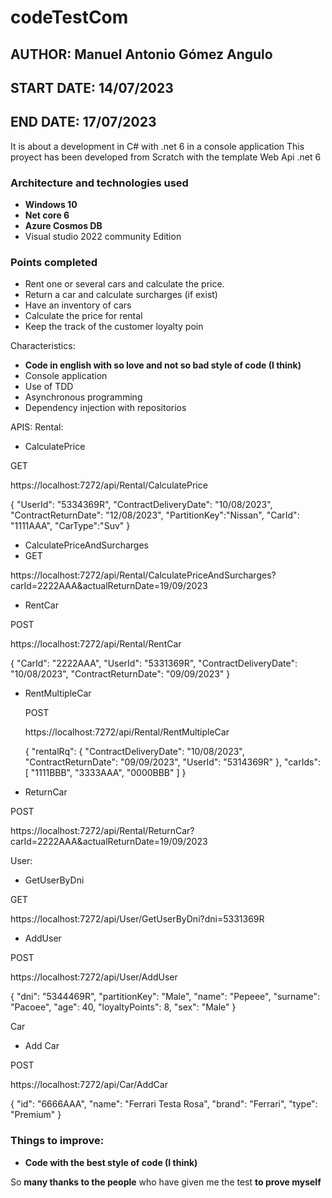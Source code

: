 # codeTestCom

## AUTHOR: Manuel Antonio Gómez Angulo
## START DATE: 14/07/2023
## END DATE: 17/07/2023

It is about a development in C# with .net 6 in a console application
This proyect has been developed from Scratch with the template Web Api .net 6
### Architecture and technologies used
* **Windows 10**
* **Net core 6**
* **Azure Cosmos DB**
* Visual studio 2022 community Edition

### Points completed
* Rent one or several cars and calculate the price.
* Return a car and calculate surcharges (if exist)
* Have an inventory of cars
* Calculate the price for rental
* Keep the track of the customer loyalty poin

Characteristics:
* **Code in english with so love and not so bad style of code (I think)**
* Console application
* Use of TDD
* Asynchronous programming
* Dependency injection with repositorios

APIS:
Rental:
* CalculatePrice
  
GET

https://localhost:7272/api/Rental/CalculatePrice

{
  "UserId": "5334369R",
  "ContractDeliveryDate": "10/08/2023",
  "ContractReturnDate": "12/08/2023",
  "PartitionKey":"Nissan",
  "CarId": "1111AAA",
  "CarType":"Suv"
}
* CalculatePriceAndSurcharges
* 
  GET
  
https://localhost:7272/api/Rental/CalculatePriceAndSurcharges?carId=2222AAA&actualReturnDate=19/09/2023

* RentCar
  
POST

  https://localhost:7272/api/Rental/RentCar
  
  {
  "CarId": "2222AAA",
  "UserId": "5331369R",
  "ContractDeliveryDate": "10/08/2023",
  "ContractReturnDate": "09/09/2023"
}
* RentMultipleCar

  POST

  https://localhost:7272/api/Rental/RentMultipleCar
  
  {
  "rentalRq": {
    "ContractDeliveryDate": "10/08/2023",
    "ContractReturnDate": "09/09/2023",
    "UserId": "5314369R"
  },
  "carIds": [
    "1111BBB",
    "3333AAA",
    "0000BBB"
  ]
}
* ReturnCar

POST

https://localhost:7272/api/Rental/ReturnCar?carId=2222AAA&actualReturnDate=19/09/2023

User:
* GetUserByDni

GET

https://localhost:7272/api/User/GetUserByDni?dni=5331369R

* AddUser

POST

https://localhost:7272/api/User/AddUser

{
    "dni": "5344469R",
    "partitionKey": "Male",
    "name": "Pepeee",
    "surname": "Pacoee",
    "age": 40,
    "loyaltyPoints": 8,
    "sex": "Male"
}

Car
* Add Car

POST

https://localhost:7272/api/Car/AddCar

{
    "id": "6666AAA",
    "name": "Ferrari Testa Rosa",
    "brand": "Ferrari",
    "type": "Premium"
}

### Things to improve:
* **Code with the best style of code (I think)**

So **many thanks to the people** who have given me the test **to prove myself**

